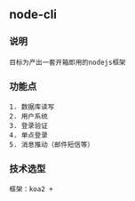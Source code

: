 ## node-cli

### 说明
    目标为产出一套开箱即用的nodejs框架
 
### 功能点
    1. 数据库读写
    2. 用户系统
    3. 登录验证
    4. 单点登录
    5. 消息推动（邮件短信等）
    
    
    
### 技术选型
    框架：koa2 + 